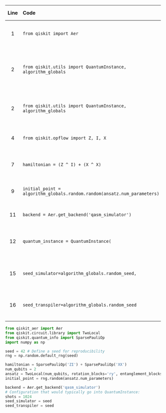 | Line | Code | Scenario | Scenario Id | Reference | Artifact | Refactoring |
| :--: | :--- | :------- | :--------- | :-------: | :------- | :---------- |
| 1 | `from qiskit import Aer` | Deprecation -> Deprecation of qiskit.Aer object | 4 | bb13d578-c8e9-44dd-8431-861cea75d5de | `qiskit.Aer` | `from qiskit_aer import Aer` |
| 2 | `from qiskit.utils import QuantumInstance, algorithm_globals` | Deprecation -> `QuantumInstance` class is deprecated. Functionality replaced by passing backend and options directly to primitives or backend's `run` method. | * | Internal Knowledge | `QuantumInstance` | |
| 2 | `from qiskit.utils import QuantumInstance, algorithm_globals` | Deprecation -> `algorithm_globals` is deprecated. Use standard Python/Numpy random functions. | * | Internal Knowledge | `algorithm_globals` | |
| 4 | `from qiskit.opflow import Z, I, X` | Deprecation -> The `qiskit.opflow` module is deprecated. Use `SparsePauliOp` from `qiskit.quantum_info`. | * | Internal Knowledge | `qiskit.opflow` | `from qiskit.quantum_info import SparsePauliOp` |
| 7 | `hamiltonian = (Z ^ I) + (X ^ X)` | Deprecation -> `Opflow` operators are deprecated. Use `SparsePauliOp` for Hamiltonian construction. | * | Internal Knowledge | `(Z ^ I) + (X ^ X)` | `hamiltonian = SparsePauliOp('ZI') + SparsePauliOp('XX')` |
| 9 | `initial_point = algorithm_globals.random.random(ansatz.num_parameters)` | Deprecation -> `algorithm_globals` deprecated. Use `np.random.default_rng()` for random number generation. | * | Internal Knowledge | `algorithm_globals.random.random` | `rng = np.random.default_rng(seed)`<br>`initial_point = rng.random(ansatz.num_parameters)` |
| 11 | `backend = Aer.get_backend('qasm_simulator')` | Changed -> `Aer.get_backend` refers to the `Aer` object from `qiskit_aer`. | * | Internal Knowledge | `Aer.get_backend` | `backend = Aer.get_backend('qasm_simulator')` |
| 12 | `quantum_instance = QuantumInstance(` | Deprecation -> `QuantumInstance` class is deprecated. Configuration passed directly to backend's `run` method or primitives. | * | Internal Knowledge | `QuantumInstance` | |
| 15 | `seed_simulator=algorithm_globals.random_seed,` | Deprecation -> `algorithm_globals.random_seed` is deprecated. Use a standard Python integer seed for reproducibility. | * | Internal Knowledge | `algorithm_globals.random_seed` | `seed_simulator=seed,` |
| 16 | `seed_transpiler=algorithm_globals.random_seed` | Deprecation -> `algorithm_globals.random_seed` is deprecated. Use a standard Python integer seed for reproducibility. | * | Internal Knowledge | `algorithm_globals.random_seed` | `seed_transpiler=seed` |


```python
from qiskit_aer import Aer
from qiskit.circuit.library import TwoLocal
from qiskit.quantum_info import SparsePauliOp
import numpy as np

seed = 42 # Define a seed for reproducibility
rng = np.random.default_rng(seed)

hamiltonian = SparsePauliOp('ZI') + SparsePauliOp('XX')
num_qubits = 2
ansatz = TwoLocal(num_qubits, rotation_blocks='ry', entanglement_blocks='cz', reps=1)
initial_point = rng.random(ansatz.num_parameters)

backend = Aer.get_backend('qasm_simulator')
# Configuration that would typically go into QuantumInstance:
shots = 1024
seed_simulator = seed
seed_transpiler = seed
```